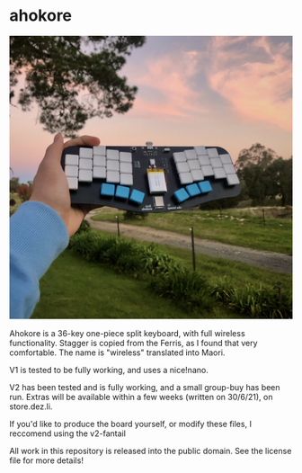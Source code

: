   # ahokore

![image](photos/IMG_2225.jpeg)

Ahokore is a 36-key one-piece split keyboard, with full wireless functionality. Stagger is copied from the Ferris, as I found that very comfortable. The name is "wireless" translated into Maori.

V1 is tested to be fully working, and uses a nice!nano.

V2 has been tested and is fully working, and a small group-buy has been run. Extras will be available within a few weeks (written on 30/6/21), on store.dez.li.

If you'd like to produce the board yourself, or modify these files, I reccomend using the v2-fantail

All work in this repository is released into the public domain. See the license file for more details!
